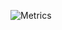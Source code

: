 ![Metrics](https://raw.githubusercontent.com/SashaRyder/SashaRyder/master/github-metrics.svg?raw=true)
